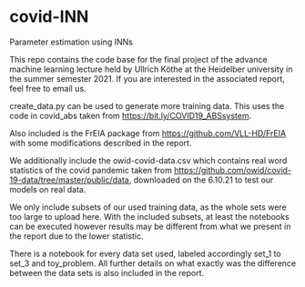 # covid-INN
 Parameter estimation using INNs
 
 This repo contains the code base for the final project of the advance machine learning lecture held by Ullrich Köthe at the Heidelber university in the summer semester 2021. If you are interested in the associated report, feel free to email us.
 
 create_data.py can be used to generate more training data. This uses the code in covid_abs taken from https://bit.ly/COVID19_ABSsystem.
 
 Also included is the FrEIA package from https://github.com/VLL-HD/FrEIA with some modifications described in the report.
 
 We additionally include the owid-covid-data.csv which contains real word statistics of the covid pandemic taken from https://github.com/owid/covid-19-data/tree/master/public/data, downloaded on the 6.10.21 to test our models on real data.
 
 We only include subsets of our used training data, as the whole sets were too large to upload here. With the included subsets, at least the notebooks can be executed however results may be different from what we present in the report due to the lower statistic. 
 
 There is a notebook for every data set used, labeled accordingly set_1 to set_3 and toy_problem. All further details on what exactly was the difference between the data sets is also included in the report.
